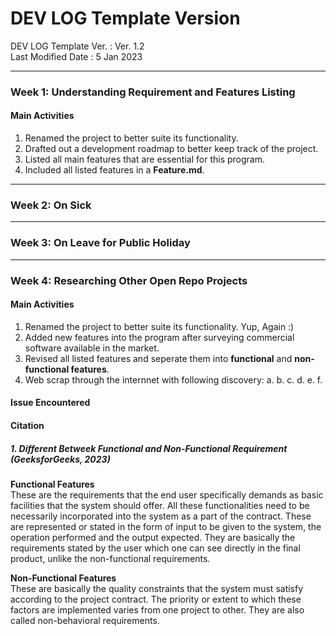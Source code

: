 # DEV LOG Template Version
DEV LOG Template Ver.         : Ver. 1.2 <br>
Last Modified Date            : 5 Jan 2023 <br>

---------------------------------------------------
### Week 1: Understanding Requirement and Features Listing
#### Main Activities
1. Renamed the project to better suite its functionality.
2. Drafted out a development roadmap to better keep track of the project.
3. Listed all main features that are essential for this program.
4. Included all listed features in a **Feature.md**.

---------------------------------------------------
### Week 2: On Sick
---------------------------------------------------
### Week 3: On Leave for Public Holiday
---------------------------------------------------
### Week 4: Researching Other Open Repo Projects
#### Main Activities
1. Renamed the project to better suite its functionality. Yup, Again :)
2. Added new features into the program after surveying commercial software available in the market.
3. Revised all listed features and seperate them into **functional** and **non-functional features**. 
4. Web scrap through the internnet with following discovery:
      a. 
      b.
      c. 
      d. 
      e. 
      f. 

#### Issue Encountered
#### Citation
##### 1. Different Betweek Functional and Non-Functional Requirement (GeeksforGeeks, 2023)
**Functional Features** <br>
These are the requirements that the end user specifically demands as basic facilities that the system should offer. All these functionalities need to be necessarily incorporated into the system as a part of the contract. These are represented or stated in the form of input to be given to the system, the operation performed and the output expected. They are basically the requirements stated by the user which one can see directly in the final product, unlike the non-functional requirements.

**Non-Functional Features** <br>
These are basically the quality constraints that the system must satisfy according to the project contract. The priority or extent to which these factors are implemented varies from one project to other. They are also called non-behavioral requirements.
